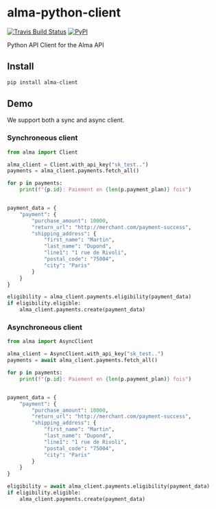 # alma-python-client

[![Travis Build Status](https://travis-ci.org/alma/alma-python-client.svg?branch=main)](https://travis-ci.org/alma/alma-python-client) [![PyPI](https://img.shields.io/pypi/v/alma-client.svg)](https://pypi.python.org/pypi/alma-client)

Python API Client for the Alma API

## Install

```bash
pip install alma-client
```

## Demo

We support both a sync and async client.

### Synchroneous client


```python
from alma import Client

alma_client = Client.with_api_key("sk_test..")
payments = alma_client.payments.fetch_all()

for p in payments:
    print(f"{p.id}: Paiement en {len(p.payment_plan)} fois")


payment_data = {
    "payment": {
        "purchase_amount": 10000,
        "return_url": "http://merchant.com/payment-success",
        "shipping_address": {
            "first_name": "Martin",
            "last_name": "Dupond",
            "line1": "1 rue de Rivoli",
            "postal_code": "75004",
            "city": "Paris"
        }
    }
}

eligibility = alma_client.payments.eligibility(payment_data)
if eligibility.eligible:
    alma_client.payments.create(payment_data)
```


### Asynchroneous client


```python
from alma import AsyncClient

alma_client = AsyncClient.with_api_key("sk_test..")
payments = await alma_client.payments.fetch_all()

for p in payments:
    print(f"{p.id}: Paiement en {len(p.payment_plan)} fois")


payment_data = {
    "payment": {
        "purchase_amount": 10000,
        "return_url": "http://merchant.com/payment-success",
        "shipping_address": {
            "first_name": "Martin",
            "last_name": "Dupond",
            "line1": "1 rue de Rivoli",
            "postal_code": "75004",
            "city": "Paris"
        }
    }
}

eligibility = await alma_client.payments.eligibility(payment_data)
if eligibility.eligible:
    alma_client.payments.create(payment_data)
```

